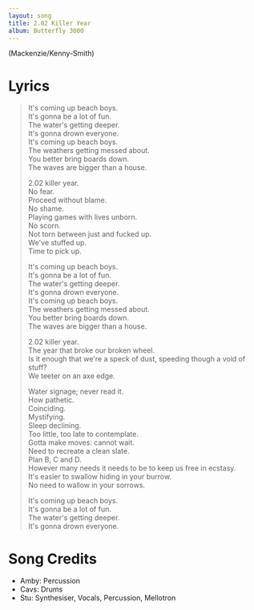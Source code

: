 ```yaml
---
layout: song
title: 2.02 Killer Year
album: Butterfly 3000
---
```


(Mackenzie/Kenny-Smith)

# Lyrics

> It's coming up beach boys.  
> It's gonna be a lot of fun.  
> The water's getting deeper.  
> It's gonna drown everyone.  
> It's coming up beach boys.  
> The weathers getting messed about.  
> You better bring boards down.  
> The waves are bigger than a house.  
>  
> 2.02 killer year.  
> No fear.  
> Proceed without blame.  
> No shame.  
> Playing games with lives unborn.  
> No scorn.  
> Not torn between just and fucked up.  
> We've stuffed up.  
> Time to pick up.  
>  
> It's coming up beach boys.  
> It's gonna be a lot of fun.  
> The water's getting deeper.  
> It's gonna drown everyone.  
> It's coming up beach boys.  
> The weathers getting messed about.  
> You better bring boards down.  
> The waves are bigger than a house.  
>  
> 2.02 killer year.  
> The year that broke our broken wheel.  
> Is it enough that we're a speck of dust, speeding though a void of stuff?  
> We teeter on an axe edge.  
>  
> Water signage; never read it.  
> How pathetic.  
> Coinciding.  
> Mystifying.  
> Sleep declining.  
> Too little, too late to contemplate.  
> Gotta make moves: cannot wait.  
> Need to recreate a clean slate.  
> Plan B, C and D.  
> However many needs it needs to be to keep us free in ecstasy.  
> It's easier to swallow hiding in your burrow.  
> No need to wallow in your sorrows.  
>  
> It's coming up beach boys.  
> It's gonna be a lot of fun.  
> The water's getting deeper.  
> It's gonna drown everyone.  

# Song Credits

* Amby: Percussion
* Cavs: Drums
* Stu: Synthesiser, Vocals, Percussion, Mellotron
